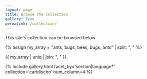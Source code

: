 ```yaml
---
layout: page
title: Browse the Collection
gallery: True
permalink: /collection/
---
```


This site's collection can be browsed below.

{% assign my_array = "ants, bugs, bees, bugs, ants" | split: ", " %}

{{ my_array | uniq | join: ", " }}

{% include gallery.html facet_by='section|language*' collection='caridischo' num_column=4 %}
